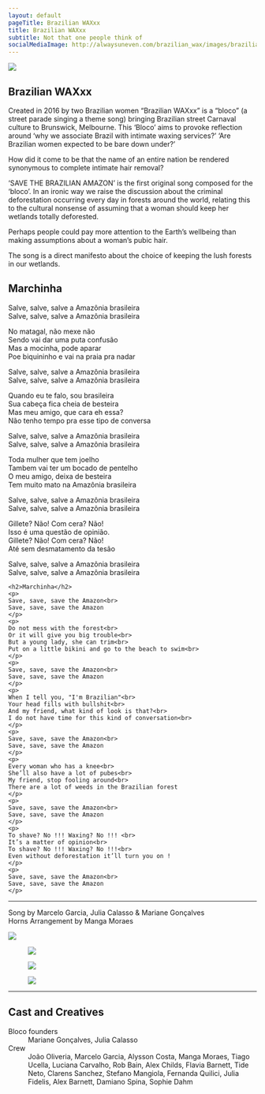 ```yaml
---
layout: default
pageTitle: Brazilian WAXxx
title: Brazilian WAXxx 
subtitle: Not that one people think of
socialMediaImage: http://alwaysuneven.com/brazilian_wax/images/brazilian_wax_crowd.jpg
---
```


<img class="img-fluid float-right ml-3 mb-3" src="images/brazilian_wax_side.jpg" />

## Brazilian WAXxx

Created in 2016 by two Brazilian women “Brazilian WAXxx” is a “bloco”
(a street parade singing a theme song) bringing Brazilian street Carnaval
culture to Brunswick, Melbourne. This ‘Bloco’ aims to provoke reflection
around ‘why we associate Brazil with intimate waxing services?’ ‘Are
Brazilian women expected to be bare down under?’

How did it come to be that the name of an entire nation be rendered
synonymous to complete intimate hair removal?

‘SAVE THE BRAZILIAN AMAZON’ is the first original song composed for
the ‘bloco’. In an ironic way we raise the discussion about the criminal
deforestation occurring every day in forests around the world, relating
this to the cultural nonsense of assuming that a woman should keep her
wetlands totally deforested.

Perhaps people could pay more attention to the Earth’s wellbeing than
making assumptions about a woman’s pubic hair.

The song is a direct manifesto about the choice of keeping the lush
forests in our wetlands.

<div class="row">
  <div class="col-6">
    <h2>Marchinha</h2>
    <p>
    Salve, salve, salve a Amazônia brasileira<br>
    Salve, salve, salve a Amazônia brasileira
    </p>
    <p>
    No matagal, não mexe não <br>
    Sendo vai dar uma puta confusão <br>
    Mas a mocinha, pode aparar <br>
    Poe biquininho e vai na praia pra nadar <br>
    </p>
    <p>
    Salve, salve, salve a Amazônia brasileira<br>
    Salve, salve, salve a Amazônia brasileira
    </p>
    <p>
    Quando eu te falo, sou brasileira <br>
    Sua cabeça fica cheia de besteira <br>
    Mas meu amigo, que cara eh essa? <br>
    Não tenho tempo pra esse tipo de conversa <br>
    </p>
    <p>
    Salve, salve, salve a Amazônia brasileira<br>
    Salve, salve, salve a Amazônia brasileira
    </p>
    <p>
    Toda mulher que tem joelho <br>
    Tambem vai ter um bocado de pentelho <br>
    O meu amigo, deixa de besteira <br>
    Tem muito mato na Amazônia brasileira <br>
    </p>
    <p>
    Salve, salve, salve a Amazônia brasileira<br>
    Salve, salve, salve a Amazônia brasileira
    </p>
    <p>
    Gillete? Não! Com cera? Não! <br>
    Isso é uma questão de opinião. <br>
    Gillete? Não! Com cera? Não! <br>
    Até sem desmatamento da tesão
    </p>
    <p>
    Salve, salve, salve a Amazônia brasileira<br>
    Salve, salve, salve a Amazônia brasileira
    </p>
  </div>
  <div class="col-6">

    <h2>Marchinha</h2>
    <p>
    Save, save, save the Amazon<br>
    Save, save, save the Amazon
    </p>
    <p>
    Do not mess with the forest<br>
    Or it will give you big trouble<br>
    But a young lady, she can trim<br>
    Put on a little bikini and go to the beach to swim<br>
    </p>
    <p>
    Save, save, save the Amazon<br>
    Save, save, save the Amazon
    </p>
    <p>
    When I tell you, "I'm Brazilian"<br>
    Your head fills with bullshit<br>
    And my friend, what kind of look is that?<br>
    I do not have time for this kind of conversation<br>
    </p>
    <p>
    Save, save, save the Amazon<br>
    Save, save, save the Amazon
    </p>
    <p>
    Every woman who has a knee<br>
    She’ll also have a lot of pubes<br>
    My friend, stop fooling around<br>
    There are a lot of weeds in the Brazilian forest
    </p>
    <p>
    Save, save, save the Amazon<br>
    Save, save, save the Amazon
    </p>
    <p>
    To shave? No !!! Waxing? No !!! <br>
    It’s a matter of opinion<br>
    To shave? No !!! Waxing? No !!!<br>
    Even without deforestation it’ll turn you on !
    </p>
    <p>
    Save, save, save the Amazon<br>
    Save, save, save the Amazon
    </p>
  </div>
  <div class="col-12">
    <p class="lead">
      <hr>
      Song by Marcelo Garcia, Julia Calasso &amp; Mariane Gonçalves <br>
      Horns Arrangement by Manga Moraes
    </p>
  </div>
</div>

<img class="img-fluid w-100 mt-5 mb-5" src="images/brazilian_wax_crowd.jpg">

<div class="row">
  
  <figure class=" col-lg-6 col-md-6">
      <img class="img-fluid" src="images/brazilian_wax_3.jpg">
  </figure>
  <figure class=" col-lg-6 col-md-6">
      <img class="img-fluid" src="images/brazilian_wax_2.jpg">
  </figure>
  <figure class=" col-lg-12 col-md-12">
      <img class="img-fluid w-100" src="images/the_group.jpg">
  </figure>

</div>

<hr>    

## Cast and Creatives

<dl class="row">
  <dt class="col-6">Bloco founders</dt>
  <dd class="col-6">Mariane Gonçalves, Julia Calasso</dd>

  <dt class="col-6">Crew</dt>
  <dd class="col-6">João Oliveria, Marcelo Garcia, Alysson Costa, Manga Moraes, Tiago Ucella, Luciana Carvalho, Rob Bain, Alex Childs, Flavia Barnett, Tide Neto, Clarens Sanchez, Stefano Mangiola, Fernanda Quilici, Julia Fidelis, Alex Barnett, Damiano Spina, Sophie Dahm</dd>
</dl>

